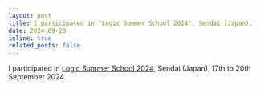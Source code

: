```yaml
---
layout: post
title: I participated in "Logic Summer School 2024", Sendai (Japan).
date: 2024-09-20
inline: true
related_posts: false
---
```


I participated in <a href="https://sites.google.com/view/logic-summer-school-2024">Logic Summer School 2024</a>, Sendai (Japan), 17th to 20th September 2024.